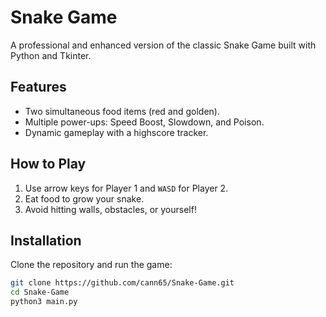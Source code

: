# Snake Game

A professional and enhanced version of the classic Snake Game built with Python and Tkinter.

## Features

- Two simultaneous food items (red and golden).
- Multiple power-ups: Speed Boost, Slowdown, and Poison.
- Dynamic gameplay with a highscore tracker.

## How to Play

1. Use arrow keys for Player 1 and `WASD` for Player 2.
2. Eat food to grow your snake.
3. Avoid hitting walls, obstacles, or yourself!

## Installation

Clone the repository and run the game:

```bash
git clone https://github.com/cann65/Snake-Game.git
cd Snake-Game
python3 main.py
```
